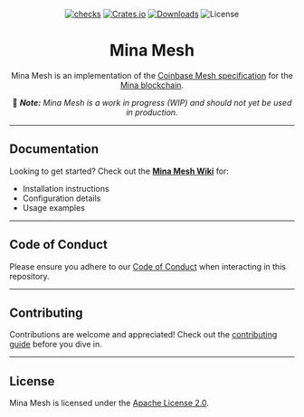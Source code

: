 <div align="center">

[![checks](https://github.com/MinaFoundation/MinaMesh/actions/workflows/checks.yaml/badge.svg)](https://github.com/MinaFoundation/MinaMesh/actions/workflows/checks.yaml)
[![Crates.io](https://img.shields.io/crates/v/mina_mesh?label=crates.io&color=blue)](https://crates.io/crates/mina_mesh/versions)
[![Downloads](https://img.shields.io/crates/d/mina_mesh?color=green)](https://crates.io/crates/mina_mesh)
![License](https://img.shields.io/badge/license-Apache%202.0-blue)

# **Mina Mesh**

Mina Mesh is an implementation of the
[Coinbase Mesh specification](https://docs.cdp.coinbase.com/mesh/docs/welcome) for the
[Mina blockchain](https://minaprotocol.com/).

🚧 _**Note:** Mina Mesh is a work in progress (WIP) and should not yet be used in production._

</div>

---

## **Documentation**

Looking to get started? Check out the
**[Mina Mesh Wiki](https://github.com/MinaFoundation/MinaMesh/wiki)** for:

- Installation instructions
- Configuration details
- Usage examples

---

## **Code of Conduct**

Please ensure you adhere to our [Code of Conduct](CODE_OF_CONDUCT.md) when interacting in this
repository.

---

## **Contributing**

Contributions are welcome and appreciated! Check out the [contributing guide](CONTRIBUTING.md)
before you dive in.

---

## **License**

Mina Mesh is licensed under the [Apache License 2.0](LICENSE).
